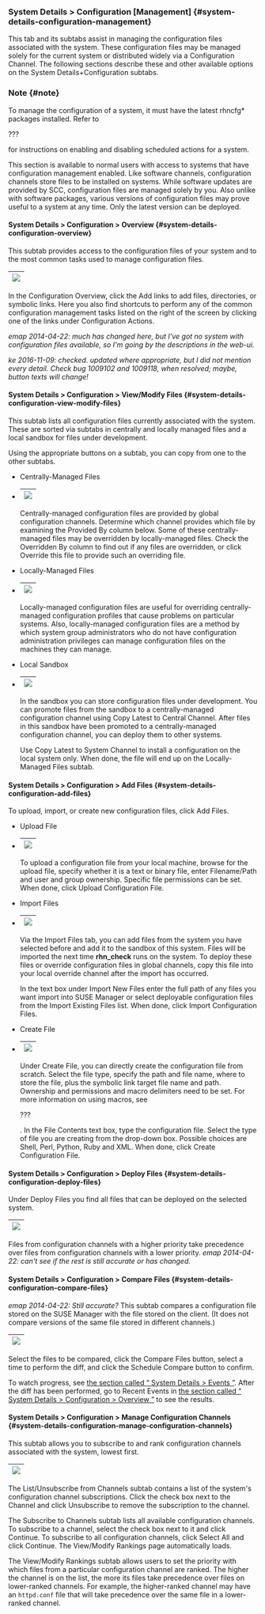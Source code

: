 ### System Details &gt; Configuration [Management] {#system-details-configuration-management}

This tab and its subtabs assist in managing the configuration files associated with the system. These configuration files may be managed solely for the current system or distributed widely via a Configuration Channel. The following sections describe these and other available options on the System Details+Configuration subtabs.

### Note {#note}

To manage the configuration of a system, it must have the latest rhncfg* packages installed. Refer to

???

for instructions on enabling and disabling scheduled actions for a system.

This section is available to normal users with access to systems that have configuration management enabled. Like software channels, configuration channels store files to be installed on systems. While software updates are provided by SCC, configuration files are managed solely by you. Also unlike with software packages, various versions of configuration files may prove useful to a system at any time. Only the latest version can be deployed.

#### System Details &gt; Configuration &gt; Overview {#system-details-configuration-overview}

This subtab provides access to the configuration files of your system and to the most common tasks used to manage configuration files.

| ![](system_details_traditional_configuration_overview.png) |
| --- |

In the Configuration Overview, click the Add links to add files, directories, or symbolic links. Here you also find shortcuts to perform any of the common configuration management tasks listed on the right of the screen by clicking one of the links under Configuration Actions.

_emap 2014-04-22: much has changed here, but I&#039;ve got no system with configuration files available, so I&#039;m going by the descriptions in the web-ui._

_ke 2016-11-09: checked. updated where appropriate, but I did not mention every detail. Check bug 1009102 and 1009118, when resolved; maybe, button texts will change!_

#### System Details &gt; Configuration &gt; View/Modify Files {#system-details-configuration-view-modify-files}

This subtab lists all configuration files currently associated with the system. These are sorted via subtabs in centrally and locally managed files and a local sandbox for files under development.

Using the appropriate buttons on a subtab, you can copy from one to the other subtabs.

*   Centrally-Managed Files
*   | ![](system_details_traditional_configuration_view_mod_central_paths.png) |
    | --- |

    Centrally-managed configuration files are provided by global configuration channels. Determine which channel provides which file by examining the Provided By column below. Some of these centrally-managed files may be overridden by locally-managed files. Check the Overridden By column to find out if any files are overridden, or click Override this file to provide such an overriding file.

*   Locally-Managed Files
*   | ![](system_details_traditional_configuration_view_mod_local_paths.png) |
    | --- |

    Locally-managed configuration files are useful for overriding centrally-managed configuration profiles that cause problems on particular systems. Also, locally-managed configuration files are a method by which system group administrators who do not have configuration administration privileges can manage configuration files on the machines they can manage.

*   Local Sandbox
*   | ![](system_details_traditional_configuration_view_mod_sandbox_paths.png) |
    | --- |

    In the sandbox you can store configuration files under development. You can promote files from the sandbox to a centrally-managed configuration channel using Copy Latest to Central Channel. After files in this sandbox have been promoted to a centrally-managed configuration channel, you can deploy them to other systems.

    Use Copy Latest to System Channel to install a configuration on the local system only. When done, the file will end up on the Locally-Managed Files subtab.

#### System Details &gt; Configuration &gt; Add Files {#system-details-configuration-add-files}

To upload, import, or create new configuration files, click Add Files.

*   Upload File
*   | ![](system_details_traditional_configuration_add_files_upload.png) |
    | --- |

    To upload a configuration file from your local machine, browse for the upload file, specify whether it is a text or binary file, enter Filename/Path and user and group ownership. Specific file permissions can be set. When done, click Upload Configuration File.

*   Import Files
*   | ![](system_details_traditional_configuration_add_files_import.png) |
    | --- |

    Via the Import Files tab, you can add files from the system you have selected before and add it to the sandbox of this system. Files will be imported the next time **rhn_check** runs on the system. To deploy these files or override configuration files in global channels, copy this file into your local override channel after the import has occurred.

    In the text box under Import New Files enter the full path of any files you want import into SUSE Manager or select deployable configuration files from the Import Existing Files list. When done, click Import Configuration Files.

*   Create File
*   | ![](system_details_traditional_configuration_add_files_create.png) |
    | --- |

    Under Create File, you can directly create the configuration file from scratch. Select the file type, specify the path and file name, where to store the file, plus the symbolic link target file name and path. Ownership and permissions and macro delimiters need to be set. For more information on using macros, see

    ???

    . In the File Contents text box, type the configuration file. Select the type of file you are creating from the drop-down box. Possible choices are Shell, Perl, Python, Ruby and XML. When done, click Create Configuration File.

#### System Details &gt; Configuration &gt; Deploy Files {#system-details-configuration-deploy-files}

Under Deploy Files you find all files that can be deployed on the selected system.

| ![](system_details_traditional_configuration_deploy_file.png) |
| --- |

Files from configuration channels with a higher priority take precedence over files from configuration channels with a lower priority. _emap 2014-04-22: can&#039;t see if the rest is still accurate or has changed._

#### System Details &gt; Configuration &gt; Compare Files {#system-details-configuration-compare-files}

_emap 2014-04-22: Still accurate?_ This subtab compares a configuration file stored on the SUSE Manager with the file stored on the client. (It does not compare versions of the same file stored in different channels.)

| ![](system_details_traditional_configuration_diff_file.png) |
| --- |

Select the files to be compared, click the Compare Files button, select a time to perform the diff, and click the Schedule Compare button to confirm.

To watch progress, see [the section called “ System Details &gt; Events ”](system_details__events.md). After the diff has been performed, go to Recent Events in [the section called “ System Details &gt; Configuration &gt; Overview ”](#system-details-configuration-overview) to see the results.

#### System Details &gt; Configuration &gt; Manage Configuration Channels {#system-details-configuration-manage-configuration-channels}

This subtab allows you to subscribe to and rank configuration channels associated with the system, lowest first.

| ![](system_details_traditional_configuration_config_channel_list.png) |
| --- |

The List/Unsubscribe from Channels subtab contains a list of the system&#039;s configuration channel subscriptions. Click the check box next to the Channel and click Unsubscribe to remove the subscription to the channel.

The Subscribe to Channels subtab lists all available configuration channels. To subscribe to a channel, select the check box next to it and click Continue. To subscribe to all configuration channels, click Select All and click Continue. The View/Modify Rankings page automatically loads.

The View/Modify Rankings subtab allows users to set the priority with which files from a particular configuration channel are ranked. The higher the channel is on the list, the more its files take precedence over files on lower-ranked channels. For example, the higher-ranked channel may have an `httpd.conf` file that will take precedence over the same file in a lower-ranked channel.